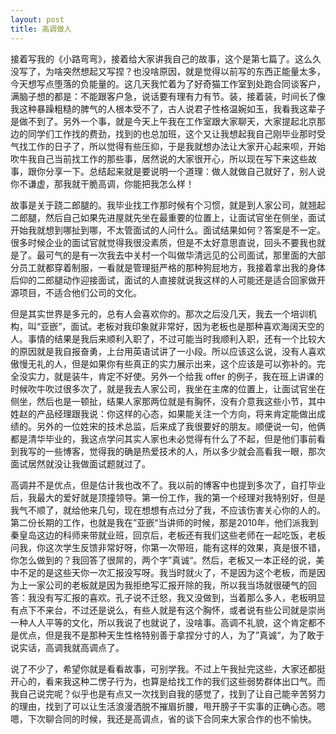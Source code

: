 ```yaml
---
layout: post
title: 高调做人
---
```


接着写我的《小路弯弯》，接着给大家讲我自己的故事，这个是第七篇了。这么久没写了，为啥突然想起又写捏？也没啥原因，就是觉得以前写的东西正能量太多，今天想写点堕落的负能量的。这几天我忙着为了好奇猫工作室到处跑合同谈客户，满脑子想的都是：不能跟客户急，说话要有理有力有节。装，接着装，时间长了像我这种暴躁粗糙的脾气的人根本受不了，古人说君子性格温婉如玉，我看我这辈子是做不到了。另外一个事，就是今天上午我在工作室跟大家聊天，大家提起北京那边的同学们工作找的费劲，找到的也总加班，这个又让我想起我自己刚毕业那时受气找工作的日子了，所以觉得有些压抑，于是我就想办法让大家开心起来呗，开始吹牛我自己当前找工作的那些事，居然说的大家很开心，所以现在写下来这些故事，跟你分享一下。总结起来就是要说明一个道理：做人就做自己就好了，别人说你不谦虚，那我就干脆高调，你能把我怎么样！

故事是关于跷二郎腿的。我毕业找工作那时候有个习惯，就是到人家公司，就翘起二郎腿，然后自己如果先进屋就先坐在最重要的位置上，让面试官坐在侧坐，面试开始我就想到哪扯到哪，不太管面试的人问什么。面试结果如何？答案是不一定。很多时候企业的面试官就觉得我很没素质，但是不太好意思直说，回头不要我也就是了。最可气的是有一次我去中关村一个叫做华清远见的公司面试，那里面的大部分员工就都穿着制服，一看就是管理挺严格的那种狗屁地方，我接着拿出我的身体后仰的二郎腿动作迎接面试，面试的人直接就说我这样的人可能还是适合回家做开源项目，不适合他们公司的文化。

但是其实世界是多元的，总有人会喜欢你的。那次之后没几天，我去一个培训机构，叫“亚嵌”，面试。老板对我印象就非常好，因为老板也是那种喜欢海阔天空的人。事情的结果是我后来顺利入职了，不过可能当时我顺利入职，还有一个比较大的原因就是我自报奋勇，上台用英语试讲了一小段。所以应该这么说，没有人喜欢傲慢无礼的人，但是如果你有些真正的实力展示出来，这个应该是可以弥补的。完全没实力，就是装牛，肯定不好使。另外一个给我 offer 的例子，我在班上讲课的时候吹牛吹过很多次了，就是我去人家公司，我坐在主席的位置上，让面试官坐在侧坐，然后也是一顿扯，结果人家那两位就是有胸怀，没有介意我这些小节，其中姓赵的产品经理跟我说：你这样的心态，如果能关注一个方向，将来肯定能做出成绩的。另外的一位姓宋的技术总监，后来成了我很要好的朋友。顺便说一句，他俩都是清华毕业的，我这点学问其实人家也未必觉得有什么了不起，但是他们事前看到我写的一些博客，觉得我的确是热爱技术的人，所以多少就会高看我一眼，那次面试居然就没让我做面试题就过了。

高调并不是优点，但是估计我也改不了。我以前的博客中也提到多次了，自打毕业后，我最大的爱好就是顶撞领导。第一份工作，我的第一个经理对我特别好，但是我气不顺了，就给他来几句，现在想想有点过分了我，不应该伤害关心你的人的。第二份长期的工作，也就是我在”亚嵌“当讲师的时候，那是2010年，他们派我到秦皇岛这边的科师来带就业班，回京后，老板还有我们这些老师在一起吃饭，老板问我，你这次学生反馈非常好呀，你第一次带班，能有这样的效果，真是很不错，你怎么做到的？我回答了很屌的，两个字”真诚“。然后，老板又一本正经的说，美中不足的是这些天你一次汇报没写呀。我当时就火了，不是因为这个老板，而是因为上一家公司的老板就是因为我拒绝写汇报开除的我，所以我当场就很硬气的回答：我没有写汇报的喜欢。孔子说不迁怒，我又没做到，当着那么多人，老板明显有点下不来台，不过还是说么，有些人就是有这个胸怀，或者说有些公司就是崇尚一种人人平等的文化，所以我说了也就说了，没啥事。高调不礼貌，这个肯定都不是优点，但是我不是那种天生性格特别善于拿捏分寸的人，为了”真诚“，为了敢于说实话，高调我就高调点了。

说了不少了，希望你就是看看故事，可别学我。不过上午我扯完这些，大家还都挺开心的，看来我这种二愣子行为，也算是给找工作的我们这些弱势群体出口气。而我自己说完呢？似乎也是有点又一次找到自我的感觉了，找到了让自己能辛苦努力的理由，找到了可以让生活浪漫洒脱不摧眉折腰，甩开膀子干实事的正确心态。嗯嗯，下次聊合同的时候，我还是高调点，省的谈下合同来大家合作的也不愉快。
